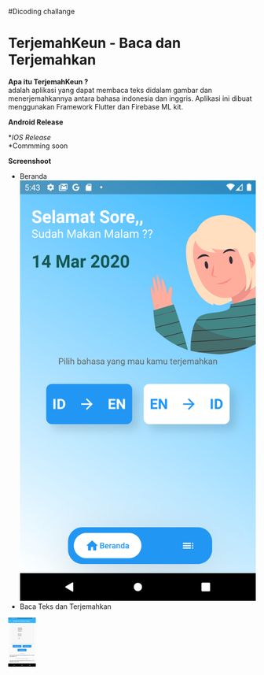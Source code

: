 #Dicoding challange

<h1>TerjemahKeun - Baca dan Terjemahkan</h1>

**Apa itu TerjemahKeun ?**<br>
adalah aplikasi yang dapat membaca teks didalam gambar dan menerjemahkannya antara bahasa indonesia dan inggris.
Aplikasi ini dibuat menggunakan Framework Flutter dan Firebase ML kit.<br>

**Android Release**<br>

**IOS Release*<br>
*Commming soon

**Screenshoot**<br>
- Beranda<br>
![Beranda](/screenshot/home.png)<br>
- Baca Teks dan Terjemahkan<br>
<img src="/screenshot/bacaGambar.png" height ="100">